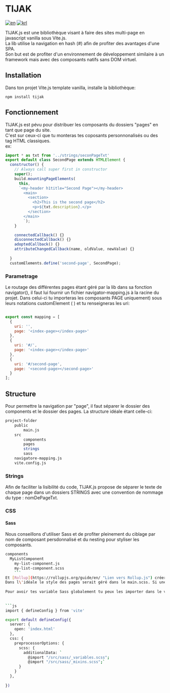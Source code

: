 # TIJAK   
[![en](https://img.shields.io/badge/lang-en-purple.svg)](https://github.com/DevonTheFloor/tijak/main/README.en.md)
[![krl](https://img.shields.io/badge/lang-krl-red.svg)](https://github.com/DevonTheFloor/tijak/main/README.krl.md)


   
TIJAK.js est une bibliothèque visant à faire des sites multi-page en javascript vanilla sous Vite.js.   
La lib utilise la navigation en hash (#) afin de profiter des avantages d'une SPA.   
Son but est de profiter d'un environnement de développement similaire à un framework mais avec des composants natifs sans DOM virtuel.
   
## Installation   
   
Dans ton projet Vite.js template vanilla, installe la bibliothèque:   
```
npm install tijak
```
## Fonctionnement   
   
TIJAK.js est pévu pour distribuer les composants du dossiers "pages" en tant que page du site.   
C'est sur ceux-ci que tu monteras tes coposants personnonalisés ou des tag HTML classiques.    
ex:   
```js
import * as txt from '../strings/seconPageTxt'
export default class SecondPage extends HTMLElement {
  constructor() {
    // Always call super first in constructor
    super();
    build.mountingPageElements(
      this,
      `<my-header h1title="Second Page"></my-header>
        <main>
          <section>
            <h2>This is the second page</h2>
            <p>${txt.description}.</p>
          </section>
        </main>
        `);
    }

    connectedCallback() {}
    disconnectedCallback() {}
    adoptedCallback() {}
    attributeChangedCallback(name, oldValue, newValue) {}
    
  }
  customElements.define('second-page', SecondPage);
  ```

### Parametrage   
   
Le routage des différentes pages étant géré par la lib dans sa fonction navigator(), il faut lui fournir un fichier navigator-mapping.js à la racine du projet.
Dans celui-ci tu importeras les composants PAGE uniquement) sous leurs notations customElement ( <my-custom-page></my-custom-page>) et tu renseigneras les uri:   
   
```js

export const mapping = [
  { 
    uri: '', 
    page: '<index-page></index-page>' 
  },
  { 
    uri: '#/', 
    page: '<index-page></index-page>' 
  },
  { 
    uri: '#/second-page', 
    page: '<second-page></second-page>' 
  }
];
  ```

## Structure   
   
Pour permettre la navigation par "page", il faut séparer le dossier des components et le dossier des pages. La structure idéale étant celle-ci:   

```bash
project-folder   
    public
        main.js
    src   
        components
        pages  
        strings
        sass
    navigatore-mapping.js
    vite.config.js
```
   
### Strings
Afin de faciliter la lisibilité du code, TIJAK.js propose de séparer le texte de chaque page dans un dossiers STRINGS avec une convention de nommage du type : nomDePageTxt.   
   
### CSS 
   
#### Sass

Nous conseillons d'utiliser Sass et de profiter pleinement du ciblage par nom de composant persdonnalisé et du nesting pour styliser les composants.   
```bash
components
  MyListComponent
    my-list-component.js
    my-list-component.scss
    ```
Et [Rollup](https://rollupjs.org/guide/en/ "Lien vers Rollup.js") créera une balise style par composant.
Dans l\'idéale le style des pages serait géré dans le main.scss. Si une ou plusieurs pages possèdent leurs propres styles, créé alors dans le composants page une balise style et gère le en css.   
   
Pour avoir tes variable Sass globalement tu peux les importer dans le vite.config.js:   
   
   
```js
import { defineConfig } from 'vite'

export default defineConfig({
  server: {
    open: 'index.html'
  },
  css: {
    preprocessorOptions: {
      scss: {
        additionalData: `
          @import "/src/sass/_variables.scss";
          @import "/src/sass/_mixins.scss";`
      }
    }
  },
  
})
```
   


